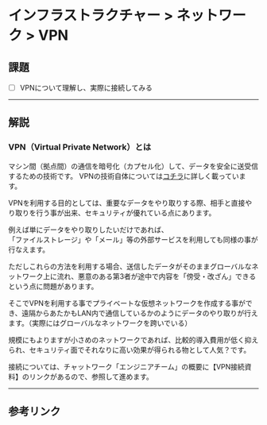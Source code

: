 # インフラストラクチャー > ネットワーク > VPN

## 課題

- [ ] VPNについて理解し、実際に接続してみる

---

## 解説

### VPN（Virtual Private Network）とは

マシン間（拠点間）の通信を暗号化（カプセル化）して、データを安全に送受信するための技術です。
VPNの技術自体については[コチラ](http://www.infraexpert.com/study/ipsec2.html)に詳しく載っています。

VPNを利用する目的としては、重要なデータをやり取りする際、相手と直接やり取りを行う事が出来、セキュリティが優れている点にあります。

例えば単にデータをやり取りしたいだけであれば、  
「ファイルストレージ」や「メール」等の外部サービスを利用しても同様の事が行なえます。

ただしこれらの方法を利用する場合、送信したデータがそのままグローバルなネットワーク上に流れ、悪意のある第3者が途中で内容を「傍受・改ざん」できるという点に問題があります。

そこでVPNを利用する事でプライベートな仮想ネットワークを作成する事ができ、遠隔からあたかもLAN内で通信しているかのようにデータのやり取りが行えます。（実際にはグローバルなネットワークを跨いでいる）

規模にもよりますが小さめのネットワークであれば、比較的導入費用が低く抑えられ、セキュリティ面でそれなりに高い効果が得られる物として人気？です。

接続については、チャットワーク「エンジニアチーム」の概要に【VPN接続資料】のリンクがあるので、参照して進めます。

---

## 参考リンク

